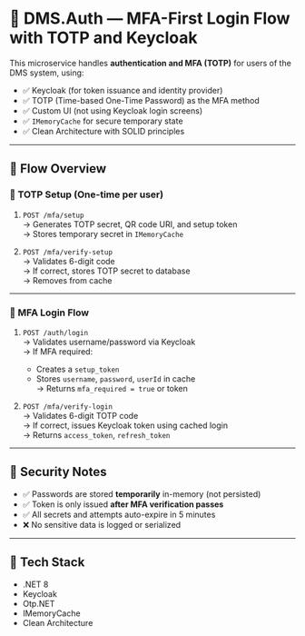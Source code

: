﻿# 🔐 DMS.Auth — MFA-First Login Flow with TOTP and Keycloak

This microservice handles **authentication and MFA (TOTP)** for users of the DMS system, using:

- ✅ Keycloak (for token issuance and identity provider)
- ✅ TOTP (Time-based One-Time Password) as the MFA method
- ✅ Custom UI (not using Keycloak login screens)
- ✅ `IMemoryCache` for secure temporary state
- ✅ Clean Architecture with SOLID principles

---

## 🧭 Flow Overview

### 🔐 TOTP Setup (One-time per user)
1. `POST /mfa/setup`  
   → Generates TOTP secret, QR code URI, and setup token  
   → Stores temporary secret in `IMemoryCache`

2. `POST /mfa/verify-setup`  
   → Validates 6-digit code  
   → If correct, stores TOTP secret to database  
   → Removes from cache

---

### 🔑 MFA Login Flow
1. `POST /auth/login`  
   → Validates username/password via Keycloak  
   → If MFA required:
     - Creates a `setup_token`
     - Stores `username`, `password`, `userId` in cache  
   → Returns `mfa_required = true` or token

2. `POST /mfa/verify-login`  
   → Validates 6-digit TOTP code  
   → If correct, issues Keycloak token using cached login  
   → Returns `access_token`, `refresh_token`


---

## 🔐 Security Notes

- ✅ Passwords are stored **temporarily** in-memory (not persisted)
- ✅ Token is only issued **after MFA verification passes**
- ✅ All secrets and attempts auto-expire in 5 minutes
- ❌ No sensitive data is logged or serialized

---

## 🚀 Tech Stack

- .NET 8
- Keycloak
- Otp.NET
- IMemoryCache
- Clean Architecture


